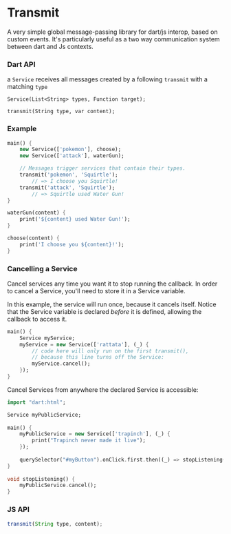 # Transmit

A very simple global message-passing library for dart/js interop, based on custom events.
It's particularly useful as a two way communication system between dart and Js contexts.

### Dart API
a `Service` receives all messages created by a following `transmit` with a matching `type`

    Service(List<String> types, Function target);

    transmit(String type, var content);

### Example

```dart
main() {
    new Service(['pokemon'], choose);
    new Service(['attack'], waterGun);

    // Messages trigger services that contain their types.
    transmit('pokemon', 'Squirtle');
        // => I choose you Squirtle!
    transmit('attack', 'Squirtle');
        // => Squirtle used Water Gun!
}

waterGun(content) {
    print('${content} used Water Gun!');
}

choose(content) {
    print('I choose you ${content}!');
}
```
    
### Cancelling a Service

Cancel services any time you want it to stop running the callback. In order to cancel a Service, you'll need to store it in a Service variable.

In this example, the service will run once, because it cancels itself.
Notice that the Service variable is declared *before* it is defined, allowing the callback to access it.

```dart
main() {
    Service myService;
    myService = new Service(['rattata'], (_) {
        // code here will only run on the first transmit(),
        // because this line turns off the Service:
        myService.cancel();
    });
}
```
    
Cancel Services from anywhere the declared Service is accessible:

```dart
import "dart:html";

Service myPublicService;
    
main() {
    myPublicService = new Service(['trapinch'], (_) {
        print("Trapinch never made it live");
    });
        
    querySelector("#myButton").onClick.first.then((_) => stopListening());
}
    
void stopListening() {
    myPublicService.cancel();
}
```

### JS API

```javascript
transmit(String type, content);
```
